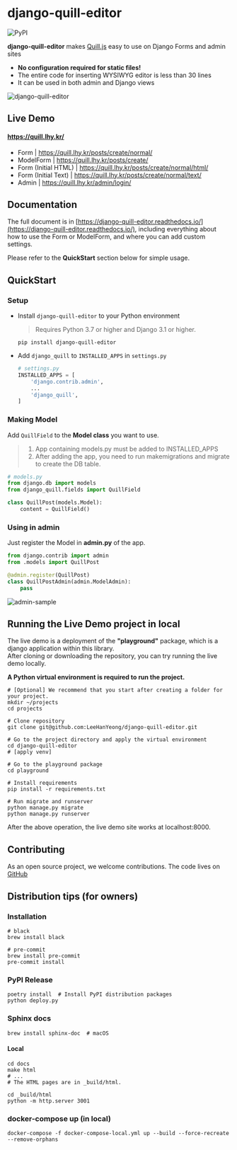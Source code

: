 # django-quill-editor

![PyPI](https://img.shields.io/pypi/v/django-quill-editor)

**django-quill-editor** makes [Quill.js](https://quilljs.com/) easy to use on Django Forms and admin sites

- **No configuration required for static files!**
- The entire code for inserting WYSIWYG editor is less than 30 lines
- It can be used in both admin and Django views

![django-quill-editor](https://raw.githubusercontent.com/LeeHanYeong/django-quill-editor/master/_assets/django-quill-editor-sample.png)

## Live Demo

#### https://quill.lhy.kr/

- Form | https://quill.lhy.kr/posts/create/normal/
- ModelForm | https://quill.lhy.kr/posts/create/
- Form (Initial HTML) | https://quill.lhy.kr/posts/create/normal/html/
- Form (Initial Text) | https://quill.lhy.kr/posts/create/normal/text/
- Admin | https://quill.lhy.kr/admin/login/



## Documentation

The full document is in [https://django-quill-editor.readthedocs.io/](https://django-quill-editor.readthedocs.io/), including everything about how to use the Form or ModelForm, and where you can add custom settings.

Please refer to the **QuickStart** section below for simple usage.



## QuickStart

### Setup

- Install `django-quill-editor` to your Python environment

  > Requires Python 3.7 or higher and Django 3.1 or higher.

  ```shell
  pip install django-quill-editor
  ```

- Add `django_quill` to `INSTALLED_APPS` in `settings.py`

  ```python
  # settings.py
  INSTALLED_APPS = [
      'django.contrib.admin',
      ...
      'django_quill',
  ]
  ```

### Making Model

Add `QuillField` to the **Model class** you want to use.

> 1. App containing models.py must be added to INSTALLED_APPS
> 2. After adding the app, you need to run makemigrations and migrate to create the DB table.

```python
# models.py
from django.db import models
from django_quill.fields import QuillField

class QuillPost(models.Model):
    content = QuillField()
```

### Using in admin

Just register the Model in **admin.py** of the app.

```python
from django.contrib import admin
from .models import QuillPost

@admin.register(QuillPost)
class QuillPostAdmin(admin.ModelAdmin):
    pass
```

![admin-sample](https://raw.githubusercontent.com/LeeHanYeong/django-quill-editor/master/_assets/admin-sample.png)





## Running the Live Demo project in local

The live demo is a deployment of the **"playground"** package, which is a django application within this library.  
After cloning or downloading the repository, you can try running the live demo locally.

**A Python virtual environment is required to run the project.**

```shell
# [Optional] We recommend that you start after creating a folder for your project.
mkdir ~/projects
cd projects

# Clone repository
git clone git@github.com:LeeHanYeong/django-quill-editor.git

# Go to the project directory and apply the virtual environment
cd django-quill-editor
# [apply venv]

# Go to the playground package
cd playground

# Install requirements
pip install -r requirements.txt

# Run migrate and runserver
python manage.py migrate
python manage.py runserver
```

After the above operation, the live demo site works at localhost:8000.



## Contributing

As an open source project, we welcome contributions.
The code lives on [GitHub](https://github.com/LeeHanYeong/django-quill-editor)



## Distribution tips (for owners)

### Installation

```shell
# black
brew install black

# pre-commit
brew install pre-commit
pre-commit install
```

### PyPI Release

```shell
poetry install  # Install PyPI distribution packages
python deploy.py
```

### Sphinx docs

```shell
brew install sphinx-doc  # macOS
```

#### Local

```
cd docs
make html
# ...
# The HTML pages are in _build/html.

cd _build/html
python -m http.server 3001
```

 

### docker-compose up (in local)

```shell
docker-compose -f docker-compose-local.yml up --build --force-recreate --remove-orphans
```

